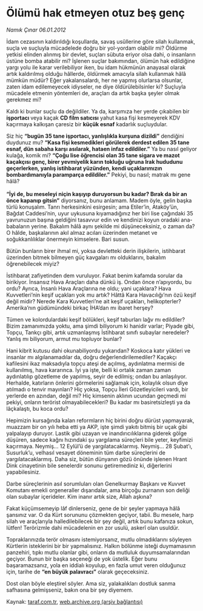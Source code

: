 # Ölümü hak etmeyen otuz beş genç

*Namık Çınar 06.01.2012*

<div class="yazi"><p>İdam cezasının kaldırıldığı koşullarda, savaş usûllerine göre silah kullanmak, suçla ve suçluyla mücadelede doğru bir yol-yordam olabilir mi? Öldürme yetkisi elinden alınmış bir devlet, suçları sübuta eriyor olsa dahi, o insanların üstüne bomba atabilir mi? İşlenen suçlar bakımından, ölümün hak edildiğine yargı yolu ile karar verilebiliyor iken, bu idam hükmünün anayasal olarak artık kaldırılmış olduğu hâllerde, öldürmek amacıyla silah kullanmak hâlâ mümkün müdür? Eğer yakalansalardı, her ne yapmış olurlarsa olsunlar, zaten idam edilemeyecek idiyseler, ne diye öldürülebilsinler ki? Suçluyla mücadele etmenin yöntemleri de, araçları da artık başka şeyler olmak gerekmez mi?</p>
<p>Kaldı ki bunlar suçlu da değildiler. Ya da, karşımıza her yerde çıkabilen bir <b>işportacı </b>veya kaçak <b>CD film satıcısı</b> yahut kasa fişi kesmeyerek KDV kaçırmaya kalkışan çaresiz bir <b>küçük esnaf</b> kadarlık suçluydular.</p>
<p>Siz hiç <b>“bugün 35 tane işportacı, yanlışlıkla kurşuna dizildi”</b> dendiğini duydunuz mu? <b>“Kasa fişi kesmedikleri görülerek derdest edilen 35 tane esnaf, dün sabaha karşı asılarak, hataen infaz edildiler.”</b> Ya bu nasıl geliyor kulağa, komik mi? <b>“Çoğu lise öğrencisi olan 35 tane sigara ve mazot kaçakçısı genç, birer yevmiyelik karın tokluğu uğruna Irak hududunu geçerlerken, yanlış istihbarat yüzünden, kendi uçaklarımızın bombardımanıyla paramparça edildiler.”</b> Pekiyi, bu nasıl; matrak mı gene hâlâ?<br/><br/><b>“İyi de, bu meseleyi niçin kaşıyıp duruyorsun bu kadar? Bırak da bir an önce kapanıp gitsin”</b> diyorsanız, bunu anlamam. Madem öyle, gelin başka türlü konuşalım. Tanrı herkesinkini esirgesin; ama Etiler’in, Ataköy’ün, Bağdat Caddesi’nin, uyur uykusuna kıyamadığınız her biri lise çağındaki 35 yavrunuzun başına geldiğini tasavvur edin ve kendinizi koyun oradaki ana-babaların yerine. Bakalım hâlâ aynı şekilde mi düşüneceksiniz, o zaman da? O hâlde, başkalarının akıl almaz acıları üzerinden metanet ve soğukkanlılıklar önermeyin kimselere. Bari susun.</p>
<p>Bütün bunların birer ihmal mi, yoksa devletteki derin ilişkilerin, istihbarat üzerinden bitmek bilmeyen güç kavgaları mı olduklarını, bakalım öğrenebilecek miyiz?</p>
<p>İstihbarat zafiyetinden dem vuruluyor. Fakat benim kafamda sorular da birikiyor. İnsansız Hava Araçları daha dünkü iş. Ondan önce n’apıyordu, bu ordu? Ayrıca, İnsanlı Hava Araçlarına ne oldu; yani uçaklara? Hava Kuvvetleri’nin keşif uçakları yok mu artık? Hâttâ Kara Havacılığı’nın özü keşif değil midir? Nerede Kara Kuvvetleri’ne ait keşif uçakları, helikopterler? Amerika’nın güdümündeki birkaç İHA’dan mı ibaret herşey?</p>
<p>Tümen ve kolordulardaki keşif bölükleri, keşif taburları lağv mı edildiler? Bizim zamanımızda yoktu, ama şimdi biliyorum ki hanidir varlar; Piyade gibi, Topçu, Tankçı gibi, artık uzmanlaşmış İstihbarat sınıfı subaylar neredeler? Yanlış mı biliyorum, armut mu topluyor bunlar?</p>
<p>Hani kibrit kutusu dahi okunabiliyordu yukarıdan? Koskoca katır yükleri ve insanlar mı algılanamadılar da, doğru değerlendirilemediler? Kaçakçı kafilesini ikaz maksadıyla topçu ateşi de açılmış, aydınlatma mermisi de kullanılmış, hava kararınca. İyi ya işte, belli ki ortalık zaman zaman aydınlatılıp gözetleme de yapılmış, seyir de edilmiş; ondan bu anlaşılıyor. Herhalde, katırların önlerini görmelerini sağlamak için, kolaylık olsun diye atılmadı o tenvir mayınları? Hiç yoksa, Topçu İleri Gözetleyicileri vardı, bir yerlerde en azından, değil mi? Hiç kimsenin aklının ucundan geçmedi mi pekiyi, onların terörist olmayabilecekleri? Bu kadar mı basiretsizleşti ya da lâçkalaştı, bu koca ordu?</p>
<p>Hepimizin kursağında kalan reformların hiç birini doğru dürüst yapmayarak, muazzam bir on yılı heba etti ya AKP, işte şimdi yakıtı bitmiş bir uçak gibi yalpalayıp duruyor. Lastik gibi uzayan ve inandırıcılıklarına giderek gölge düşüren, sadece kağnı hızındaki şu yargılama süreçleri bile yeter, keyfimizi kaçırmaya. Neymiş... 12 Eylül’ü de yargılatacaklarmış. Neymiş... 28 Şubat’ı, Susurluk’u, velhasıl vesayet döneminin tüm darbe süreçlerini de yargılatacaklarmış. Daha siz, bütün dünyanın gözü önünde işlenen Hrant Dink cinayetinin bile senelerdir sonunu getiremediniz ki, diğerlerini yapabilesiniz.</p>
<p>Darbe süreçlerinin asıl sorumluları olan Genelkurmay Başkanı ve Kuvvet Komutanı emekli orgeneraller dışarıdalar, ama birçoğu zurnanın son deliği olan subaylar içerideler. Kim inanır artık size, Allah aşkına?</p>
<p>Fakat küçümsemeyip lâf dinlerseniz, gene de bir şeyler yapmaya hâlâ şansınız var. O da Kürt sorununu çözmekten geçiyor, tabii. Bu mesele, harp silah ve araçlarıyla halledilebilecek bir şey değil, artık bunu kafanıza sokun, lütfen! Terörizmle dahi mücadelenin en zor usulü, askerî olan usuldür.</p>
<p>Topraklarınızda terör olmasını istemiyorsanız, mutlu olmadıklarını söyleyen Kürtlerin isteklerini bir bir yapmalısınız. Halkın bölünme isteği duymamasının panzehiri, tıpkı mutlu olanlar gibi, onların da mutluluk duyumsamalarından geçiyor. Bunun bir başka seçeneği de yok üstelik. Eğer bunu başaramazsanız, yola en iddialı koyulup, en fazla umut veren olduğunuz için, tarihe de <b>“en büyük palavracı”</b> olarak geçeceksiniz.</p>
<p>Dost olan böyle eleştirel söyler. Ama siz, yalakalıkları dostluk sanma safhasına gelmişseniz, bakın ona bir şey diyemem.</p>
</div>

Kaynak: [taraf.com.tr](http://www.taraf.com.tr/namik-cinar/makale-olumu-hak-etmeyen-otuz-bes-genc.htm), [web.archive.org (arşiv bağlantısı)](http://web.archive.org/web/20131107211803/http://www.taraf.com.tr/namik-cinar/makale-olumu-hak-etmeyen-otuz-bes-genc.htm)
